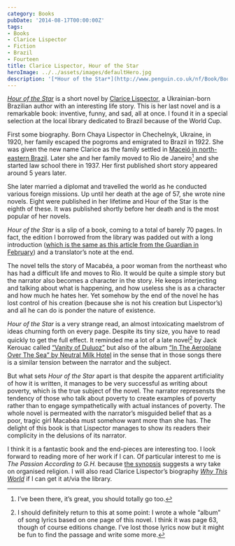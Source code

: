 ```yaml
---
category: Books
pubDate: '2014-08-17T00:00:00Z'
tags:
- Books
- Clarice Lispector
- Fiction
- Brazil
- Fourteen
title: Clarice Lispector, Hour of the Star
heroImage: ../../assets/images/defaultHero.jpg
description: '[*Hour of the Star*](http://www.penguin.co.uk/nf/Book/BookDisplay/0,,9780141392035,00.html?'
---
```

[*Hour of the Star*](http://www.penguin.co.uk/nf/Book/BookDisplay/0,,9780141392035,00.html?strSrchSql=hour+of+the+star/Hour_of_the_Star_Clarice_Lispector) is a short novel by [Clarice Lispector](http://en.wikipedia.org/wiki/Clarice_Lispector), a Ukrainian-born Brazilian author with an interesting life story. This is her last novel and is a remarkable book: inventive, funny, and sad, all at once. I found it in a special selection at the local library dedicated to Brazil because of the World Cup.

First some biography. Born Chaya Lispector in Chechelnyk, Ukraine, in 1920, her family escaped the pogroms and emigrated to Brazil in 1922. She was given the new name Clarice as the family settled in [Maceió in north-eastern Brazil](http://www.lonelyplanet.com/brazil/the-northeast/maceio). Later she and her family moved to Rio de Janeiro[^1] and she started law school there in 1937. Her first published short story appeared around 5 years later. 

She later married a diplomat and travelled the world as he conducted various foreign missions. Up until her death at the age of 57, she wrote nine novels. Eight were published in her lifetime and Hour of the Star is the eighth of these. It was published shortly before her death and is the most popular of her novels. 

*Hour of the Star* is a slip of a book, coming to a total of barely 70 pages. In fact, the edition I borrowed from the library was padded out with a long introduction ([which is the same as this article from the Guardian in February](http://www.theguardian.com/books/2014/jan/18/clarice-lispector-hour-of-the-star)) and a translator’s note at the end.

The novel tells the story of Macabéa, a poor woman from the northeast who has had a difficult life and moves to Rio. It would be quite a simple story but the narrator also becomes a character in the story. He keeps interjecting and talking about what is happening, and how useless she is as a character and how much he hates her. Yet somehow by the end of the novel he has lost control of his creation (because she is not his creation but Lispector’s) and all he can do is ponder the nature of existence.

*Hour of the Star* is a very strange read, an almost intoxicating maelstrom of ideas churning forth on every page. Despite its tiny size, you have to read quickly to get the full effect. It reminded me a lot of a late novel[^2] by Jack Kerouac called [“Vanity of Duluoz”](http://www.goodreads.com/book/show/57902.Vanity_of_Duluoz) but also of the album [“In The Aeroplane Over The Sea” by Neutral Milk Hotel](http://pitchfork.com/reviews/albums/5758-in-the-aeroplane-over-the-sea/) in the sense that in those songs there is a similar tension between the narrator and the subject.

But what sets *Hour of the Star* apart is that despite the apparent artificiality of how it is written, it manages to be very successful as writing about poverty, which is the true subject of the novel. The narrator represensts the tendency of those who talk about poverty to create examples of poverty rather than to engage sympathetically with actual instances of poverty. The whole novel is permeated with the narrator’s misguided belief that as a poor, tragic girl Macabéa must somehow want more than she has. The delight of this book is that Lispector manages to show its readers their complicity in the delusions of its narrator.

I think it is a fantastic book and the end-pieces are interesting too. I look forward to reading more of her work if I can. Of particular interest to me is *The Passion According to G.H.* because [the synopsis](http://www.penguin.co.uk/nf/Book/BookDisplay/0,,9780141197357,00.html?strSrchSql=hour+of+the+star/Passion_According_to_G.H_Clarice_Lispector) suggests a wry take on organised religion. I will also read Clarice Lispector’s biography [*Why This World*](http://www.amazon.com/Why-This-World-Biography-Lispector/dp/0199895821) if I can get it at/via the library. 

[^1]:	I’ve been there, it’s great, you should totally go too.

[^2]:	I should definitely return to this at some point: I wrote a whole “album” of song lyrics based on one page of this novel. I think it was page 63, though of course editions change. I’ve lost those lyrics now but it might be fun to find the passage and write some more.
